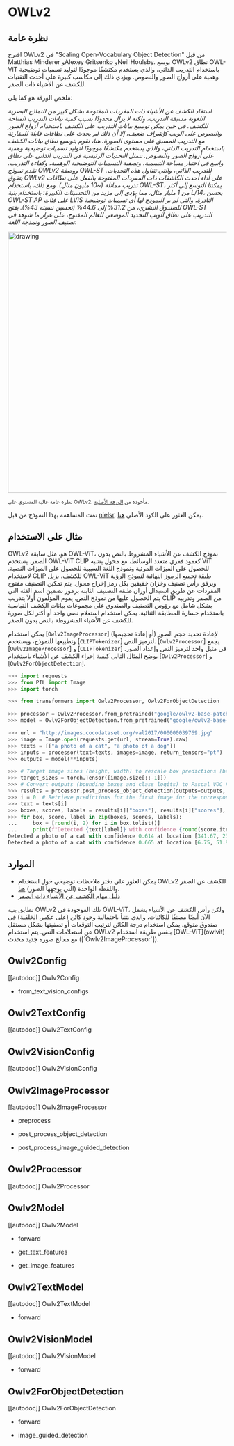 # OWLv2

## نظرة عامة
اقترح OWLv2 في "Scaling Open-Vocabulary Object Detection" من قبل Matthias Minderer وAlexey Gritsenko وNeil Houlsby. يوسع OWLv2 نطاق OWL-ViT باستخدام التدريب الذاتي، والذي يستخدم مكتشفًا موجودًا لتوليد تسميات توضيحية وهمية على أزواج الصور والنصوص. ويؤدي ذلك إلى مكاسب كبيرة على أحدث التقنيات للكشف عن الأشياء ذات الصفر.

ملخص الورقة هو كما يلي:

*استفاد الكشف عن الأشياء ذات المفردات المفتوحة بشكل كبير من النماذج البصرية اللغوية مسبقة التدريب، ولكنه لا يزال محدودًا بسبب كمية بيانات التدريب المتاحة للكشف. في حين يمكن توسيع بيانات التدريب على الكشف باستخدام أزواج الصور والنصوص على الويب كإشراف ضعيف، إلا أن ذلك لم يحدث على نطاقات قابلة للمقارنة مع التدريب المسبق على مستوى الصورة. هنا، نقوم بتوسيع نطاق بيانات الكشف باستخدام التدريب الذاتي، والذي يستخدم مكتشفًا موجودًا لتوليد تسميات توضيحية وهمية على أزواج الصور والنصوص. تتمثل التحديات الرئيسية في التدريب الذاتي على نطاق واسع في اختيار مساحة التسمية، وتصفية التسميات التوضيحية الوهمية، وكفاءة التدريب. نقدم نموذج OWLv2 ووصفة OWL-ST للتدريب الذاتي، والتي تتناول هذه التحديات. يتفوق OWLv2 على أداء أحدث الكاشفات ذات المفردات المفتوحة بالفعل على نطاقات تدريب مماثلة (~10 مليون مثال). ومع ذلك، باستخدام OWL-ST، يمكننا التوسع إلى أكثر من 1 مليار مثال، مما يؤدي إلى مزيد من التحسينات الكبيرة: باستخدام بنية L/14، يحسن OWL-ST AP على فئات LVIS النادرة، والتي لم ير النموذج لها أي تسميات توضيحية للصندوق البشري، من 31.2% إلى 44.6% (تحسين نسبته 43%). يفتح OWL-ST التدريب على نطاق الويب للتحديد الموضعي للعالم المفتوح، على غرار ما شوهد في تصنيف الصور ونمذجة اللغة.*

<img src="https://huggingface.co/datasets/huggingface/documentation-images/resolve/main/transformers/model_doc/owlv2_overview.png"
alt="drawing" width="600"/>

<small>نظرة عامة عالية المستوى على OWLv2. مأخوذة من <a href="https://arxiv.org/abs/2306.09683">الورقة الأصلية</a>.</small>

تمت المساهمة بهذا النموذج من قبل [nielsr](https://huggingface.co/nielsr).
يمكن العثور على الكود الأصلي [هنا](https://github.com/google-research/scenic/tree/main/scenic/projects/owl_vit).

## مثال على الاستخدام
OWLv2 هو، مثل سابقه OWL-ViT، نموذج الكشف عن الأشياء المشروط بالنص بدون الصفر. يستخدم OWL-ViT CLIP كعمود فقري متعدد الوسائط، مع محول يشبه ViT للحصول على الميزات المرئية ونموذج اللغة السببية للحصول على الميزات النصية. لاستخدام CLIP للكشف، يزيل OWL-ViT طبقة تجميع الرموز النهائية لنموذج الرؤية ويرفق رأس تصنيف وخزان خفيفين بكل رمز إخراج محول. يتم تمكين التصنيف مفتوح المفردات عن طريق استبدال أوزان طبقة التصنيف الثابتة برموز تضمين اسم الفئة التي يتم الحصول عليها من نموذج النص. يقوم المؤلفون أولاً بتدريب CLIP من الصفر وتدريبه بشكل شامل مع رؤوس التصنيف والصندوق على مجموعات بيانات الكشف القياسية باستخدام خسارة المطابقة الثنائية. يمكن استخدام استعلام نصي واحد أو أكثر لكل صورة للكشف عن الأشياء المشروطة بالنص بدون الصفر.

يمكن استخدام [`Owlv2ImageProcessor`] لإعادة تحديد حجم الصور (أو إعادة تحجيمها) وتطبيعها للنموذج، ويستخدم [`CLIPTokenizer`] لترميز النص. [`Owlv2Processor`] يجمع [`Owlv2ImageProcessor`] و [`CLIPTokenizer`] في مثيل واحد لترميز النص وإعداد الصور. يوضح المثال التالي كيفية إجراء الكشف عن الأشياء باستخدام [`Owlv2Processor`] و [`Owlv2ForObjectDetection`].

```python
>>> import requests
>>> from PIL import Image
>>> import torch

>>> from transformers import Owlv2Processor, Owlv2ForObjectDetection

>>> processor = Owlv2Processor.from_pretrained("google/owlv2-base-patch16-ensemble")
>>> model = Owlv2ForObjectDetection.from_pretrained("google/owlv2-base-patch16-ensemble")

>>> url = "http://images.cocodataset.org/val2017/000000039769.jpg"
>>> image = Image.open(requests.get(url, stream=True).raw)
>>> texts = [["a photo of a cat", "a photo of a dog"]]
>>> inputs = processor(text=texts, images=image, return_tensors="pt")
>>> outputs = model(**inputs)

>>> # Target image sizes (height, width) to rescale box predictions [batch_size, 2]
>>> target_sizes = torch.Tensor([image.size[::-1]])
>>> # Convert outputs (bounding boxes and class logits) to Pascal VOC Format (xmin, ymin, xmax, ymax)
>>> results = processor.post_process_object_detection(outputs=outputs, target_sizes=target_sizes, threshold=0.1)
>>> i = 0  # Retrieve predictions for the first image for the corresponding text queries
>>> text = texts[i]
>>> boxes, scores, labels = results[i]["boxes"], results[i]["scores"], results[i]["labels"]
>>> for box, score, label in zip(boxes, scores, labels):
...     box = [round(i, 2) for i in box.tolist()]
...     print(f"Detected {text[label]} with confidence {round(score.item(), 3)} at location {box}")
Detected a photo of a cat with confidence 0.614 at location [341.67, 23.39, 642.32, 371.35]
Detected a photo of a cat with confidence 0.665 at location [6.75, 51.96, 326.62, 473.13]
```

## الموارد
- يمكن العثور على دفتر ملاحظات توضيحي حول استخدام OWLv2 للكشف عن الصفر واللقطة الواحدة (التي يوجهها الصور) [هنا](https://github.com/NielsRogge/Transformers-Tutorials/tree/master/OWLv2).
- [دليل مهام الكشف عن الأشياء ذات الصفر](../tasks/zero_shot_object_detection)

<Tip>
تطابق بنية OWLv2 تلك الموجودة في OWL-ViT، ولكن رأس الكشف عن الأشياء يشمل الآن أيضًا مصنفًا للكائنات، والذي يتنبأ باحتمالية وجود كائن (على عكس الخلفية) في صندوق متوقع. يمكن استخدام درجة الكائن لترتيب التوقعات أو تصفيتها بشكل مستقل عن استعلامات النص.
يتم استخدام OWLv2 بنفس طريقة استخدام [OWL-ViT](owlvit) مع معالج صورة جديد محدث ([`Owlv2ImageProcessor`]).
</Tip>

## Owlv2Config

[[autodoc]] Owlv2Config

- from_text_vision_configs

## Owlv2TextConfig

[[autodoc]] Owlv2TextConfig

## Owlv2VisionConfig

[[autodoc]] Owlv2VisionConfig

## Owlv2ImageProcessor

[[autodoc]] Owlv2ImageProcessor

- preprocess

- post_process_object_detection

- post_process_image_guided_detection

## Owlv2Processor

[[autodoc]] Owlv2Processor

## Owlv2Model

[[autodoc]] Owlv2Model

- forward

- get_text_features

- get_image_features

## Owlv2TextModel

[[autodoc]] Owlv2TextModel

- forward

## Owlv2VisionModel

[[autodoc]] Owlv2VisionModel

- forward

## Owlv2ForObjectDetection

[[autodoc]] Owlv2ForObjectDetection

- forward

- image_guided_detection